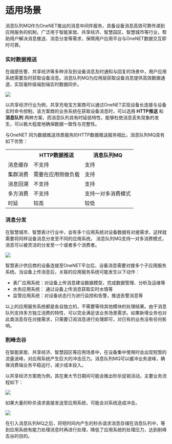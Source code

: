 # 适用场景

消息队列MQ作为OneNET推出的消息中间件服务，具备设备消息高效可靠传递到应用服务的机制，广泛用于智能家居、共享经济、智慧园区、智慧城市等行业，帮助用户解决消息推送、消息分发等需求，保障用户应用平台与OneNET数据交互即时可靠。


### 实时数据推送

在烟感告警、共享经济等多种涉及到设备消息及时通知与回复的场景中，用户应用系统需要及时获取设备消息。消息队列MQ为应用层获取设备消息提供高效数据通道，实现毫秒级端到端实时数据同步。

![](/images/mq/实时数据推送.png)

以共享经济行业为例，共享充电宝方案商可以通过OneNET实现设备长连接与设备实时命令控制，该方案商的业务系统在获取设备消息时，可以选用 **HTTP推送** 和 **消息队列** 两种方案，而消息队列具有时延低特性，能够杜绝消息丢失现象的发生，可以极大程度地确保数据一致性与完整性。

与OneNET 同为数据推送场景服务的HTTP数据推送服务相比，消息队列MQ具有如下优势：

<table>
<tr><th width="20%"></th><th>HTTP数据推送</th><th>消息队列MQ</th></tr>
<tr><td>消息缓存</td><td>不支持</td><td>支持</td></tr>
<tr><td>集群消费</td><td>需要在应用侧做负载</td><td>支持</td></tr>
<tr><td>消息回溯</td><td>不支持</td><td>支持</td></tr>
<tr><td>多方消费</td><td>不支持</td><td>支持一对多消费模式</td></tr>
<tr><td>时延</td><td>较高</td><td>较低</td></tr>
</table>

### 消息分发

在智慧城市、智慧表计行业中，会有多个应用系统对设备数据有对接需求，这样就需要将同样设备消息分发至不同的应用系统。 消息队列MQ支持一对多消费模式，消息可以被灵活的分发至一个或者多个消费者。

![](/images/mq/消息分发.png)

智慧表计供应商的设备连接至OneNET平台后，设备消息需要对接多个子应用服务系统。当设备上传消息后，关联的应用服务系统可能发生以下动作：
- 表厂应用系统：对设备上传消息建设数据模型，完成数据管理、分析及运维等
- 水务应用系统： 通过设备上传消息获取实时水情等
- 监管应用系统：对设备状态行为进行监控和告警，推送告警消息等

以上的应用服务系统都是各自独立的，不需要等待其他模块的处理结果。由于消息队列支持多方独立消费的特性，可以完全满足该业务场景需求。如果新增业务也对此类消息存在对接需求，只需要订阅消息进行处理即可，对已有的业务没有任何影响。

### 削峰去谷

在智能家居、共享经济、智慧园区等应用场景中，在设备集中使用时会出现短暂的流量波峰，对应用系统产生巨大的冲击压力。消息队列MQ可以缓冲业务波峰，确保消费端业务平稳运行，减少成本投入。

以共享经济方案商为例，其在重大节日期间可能会推出秒杀促销活动，主要业务流程如下：

![](/images/mq/秒杀流程.png)

如果大量的秒杀请求直接发送至应用系统，可能会对系统造成冲击。

![](/images/mq/削峰去谷.png)

在引入消息队列MQ之后，将短时间内产生的秒杀请求消息存储在消息队列中，等到应用系统有能力处理消息时再进行处理，降低了应用系统的处理压力，达到削峰去谷的目的。




